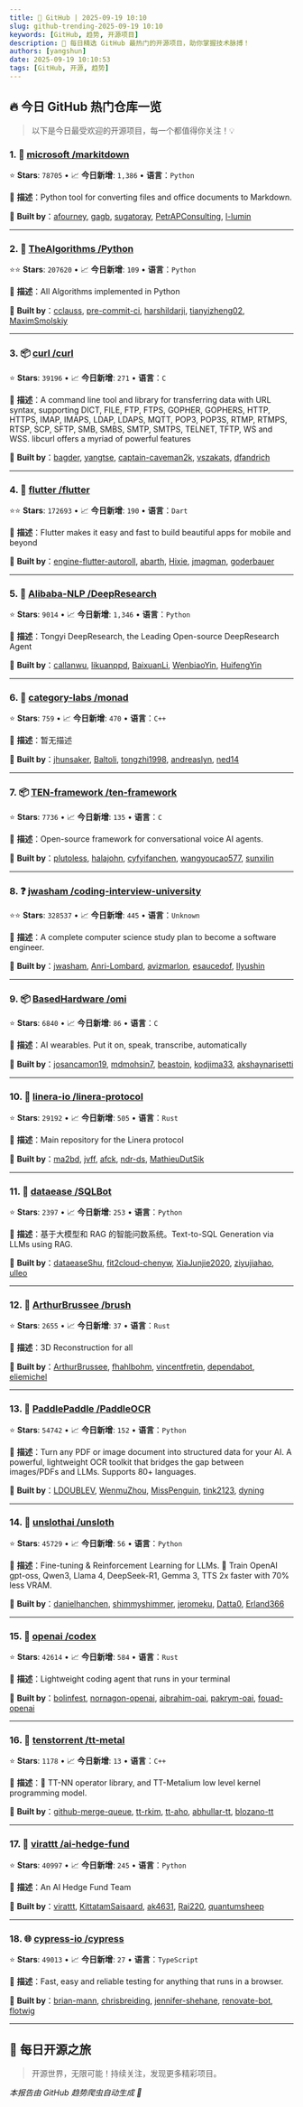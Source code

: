 ```yaml
---
title: 🚀 GitHub | 2025-09-19 10:10
slug: github-trending-2025-09-19 10:10
keywords: [GitHub, 趋势, 开源项目]
description: 🌟 每日精选 GitHub 最热门的开源项目，助你掌握技术脉搏！
authors: [yangshun]
date: 2025-09-19 10:10:53
tags: [GitHub, 开源, 趋势]
---
```


## 🔥 今日 GitHub 热门仓库一览

> 以下是今日最受欢迎的开源项目，每一个都值得你关注！💡

### 1. 🐍 [microsoft /markitdown](https://github.com/microsoft/markitdown)

⭐ **Stars**: `78705`   •   📈 **今日新增**: `1,386`   •   **语言**：`Python`

📝 **描述**：Python tool for converting files and office documents to Markdown.

🤝 **Built by**：[afourney](https://github.com/afourney), [gagb](https://github.com/gagb), [sugatoray](https://github.com/sugatoray), [PetrAPConsulting](https://github.com/PetrAPConsulting), [l-lumin](https://github.com/l-lumin)

---

### 2. 🐍 [TheAlgorithms /Python](https://github.com/TheAlgorithms/Python)

⭐⭐ **Stars**: `207620`   •   📈 **今日新增**: `109`   •   **语言**：`Python`

📝 **描述**：All Algorithms implemented in Python

🤝 **Built by**：[cclauss](https://github.com/cclauss), [pre-commit-ci](https://github.com/pre-commit-ci), [harshildarji](https://github.com/harshildarji), [tianyizheng02](https://github.com/tianyizheng02), [MaximSmolskiy](https://github.com/MaximSmolskiy)

---

### 3. 📦 [curl /curl](https://github.com/curl/curl)

⭐ **Stars**: `39196`   •   📈 **今日新增**: `271`   •   **语言**：`C`

📝 **描述**：A command line tool and library for transferring data with URL syntax, supporting DICT, FILE, FTP, FTPS, GOPHER, GOPHERS, HTTP, HTTPS, IMAP, IMAPS, LDAP, LDAPS, MQTT, POP3, POP3S, RTMP, RTMPS, RTSP, SCP, SFTP, SMB, SMBS, SMTP, SMTPS, TELNET, TFTP, WS and WSS. libcurl offers a myriad of powerful features

🤝 **Built by**：[bagder](https://github.com/bagder), [yangtse](https://github.com/yangtse), [captain-caveman2k](https://github.com/captain-caveman2k), [vszakats](https://github.com/vszakats), [dfandrich](https://github.com/dfandrich)

---

### 4. 🎯 [flutter /flutter](https://github.com/flutter/flutter)

⭐⭐ **Stars**: `172693`   •   📈 **今日新增**: `190`   •   **语言**：`Dart`

📝 **描述**：Flutter makes it easy and fast to build beautiful apps for mobile and beyond

🤝 **Built by**：[engine-flutter-autoroll](https://github.com/engine-flutter-autoroll), [abarth](https://github.com/abarth), [Hixie](https://github.com/Hixie), [jmagman](https://github.com/jmagman), [goderbauer](https://github.com/goderbauer)

---

### 5. 🐍 [Alibaba-NLP /DeepResearch](https://github.com/Alibaba-NLP/DeepResearch)

⭐ **Stars**: `9014`   •   📈 **今日新增**: `1,346`   •   **语言**：`Python`

📝 **描述**：Tongyi DeepResearch, the Leading Open-source DeepResearch Agent

🤝 **Built by**：[callanwu](https://github.com/callanwu), [likuanppd](https://github.com/likuanppd), [BaixuanLi](https://github.com/BaixuanLi), [WenbiaoYin](https://github.com/WenbiaoYin), [HuifengYin](https://github.com/HuifengYin)

---

### 6. 🔧 [category-labs /monad](https://github.com/category-labs/monad)

⭐ **Stars**: `759`   •   📈 **今日新增**: `470`   •   **语言**：`C++`

📝 **描述**：暂无描述

🤝 **Built by**：[jhunsaker](https://github.com/jhunsaker), [Baltoli](https://github.com/Baltoli), [tongzhi1998](https://github.com/tongzhi1998), [andreaslyn](https://github.com/andreaslyn), [ned14](https://github.com/ned14)

---

### 7. 📦 [TEN-framework /ten-framework](https://github.com/TEN-framework/ten-framework)

⭐ **Stars**: `7736`   •   📈 **今日新增**: `135`   •   **语言**：`C`

📝 **描述**：Open-source framework for conversational voice AI agents.

🤝 **Built by**：[plutoless](https://github.com/plutoless), [halajohn](https://github.com/halajohn), [cyfyifanchen](https://github.com/cyfyifanchen), [wangyoucao577](https://github.com/wangyoucao577), [sunxilin](https://github.com/sunxilin)

---

### 8. ❓ [jwasham /coding-interview-university](https://github.com/jwasham/coding-interview-university)

⭐⭐ **Stars**: `328537`   •   📈 **今日新增**: `445`   •   **语言**：`Unknown`

📝 **描述**：A complete computer science study plan to become a software engineer.

🤝 **Built by**：[jwasham](https://github.com/jwasham), [Anri-Lombard](https://github.com/Anri-Lombard), [avizmarlon](https://github.com/avizmarlon), [esaucedof](https://github.com/esaucedof), [Ilyushin](https://github.com/Ilyushin)

---

### 9. 📦 [BasedHardware /omi](https://github.com/BasedHardware/omi)

⭐ **Stars**: `6840`   •   📈 **今日新增**: `86`   •   **语言**：`C`

📝 **描述**：AI wearables. Put it on, speak, transcribe, automatically

🤝 **Built by**：[josancamon19](https://github.com/josancamon19), [mdmohsin7](https://github.com/mdmohsin7), [beastoin](https://github.com/beastoin), [kodjima33](https://github.com/kodjima33), [akshaynarisetti](https://github.com/akshaynarisetti)

---

### 10. 🦀 [linera-io /linera-protocol](https://github.com/linera-io/linera-protocol)

⭐ **Stars**: `29192`   •   📈 **今日新增**: `505`   •   **语言**：`Rust`

📝 **描述**：Main repository for the Linera protocol

🤝 **Built by**：[ma2bd](https://github.com/ma2bd), [jvff](https://github.com/jvff), [afck](https://github.com/afck), [ndr-ds](https://github.com/ndr-ds), [MathieuDutSik](https://github.com/MathieuDutSik)

---

### 11. 🐍 [dataease /SQLBot](https://github.com/dataease/SQLBot)

⭐ **Stars**: `2397`   •   📈 **今日新增**: `253`   •   **语言**：`Python`

📝 **描述**：基于大模型和 RAG 的智能问数系统。Text-to-SQL Generation via LLMs using RAG.

🤝 **Built by**：[dataeaseShu](https://github.com/dataeaseShu), [fit2cloud-chenyw](https://github.com/fit2cloud-chenyw), [XiaJunjie2020](https://github.com/XiaJunjie2020), [ziyujiahao](https://github.com/ziyujiahao), [ulleo](https://github.com/ulleo)

---

### 12. 🦀 [ArthurBrussee /brush](https://github.com/ArthurBrussee/brush)

⭐ **Stars**: `2655`   •   📈 **今日新增**: `37`   •   **语言**：`Rust`

📝 **描述**：3D Reconstruction for all

🤝 **Built by**：[ArthurBrussee](https://github.com/ArthurBrussee), [fhahlbohm](https://github.com/fhahlbohm), [vincentfretin](https://github.com/vincentfretin), [dependabot](https://github.com/dependabot), [eliemichel](https://github.com/eliemichel)

---

### 13. 🐍 [PaddlePaddle /PaddleOCR](https://github.com/PaddlePaddle/PaddleOCR)

⭐ **Stars**: `54742`   •   📈 **今日新增**: `152`   •   **语言**：`Python`

📝 **描述**：Turn any PDF or image document into structured data for your AI. A powerful, lightweight OCR toolkit that bridges the gap between images/PDFs and LLMs. Supports 80+ languages.

🤝 **Built by**：[LDOUBLEV](https://github.com/LDOUBLEV), [WenmuZhou](https://github.com/WenmuZhou), [MissPenguin](https://github.com/MissPenguin), [tink2123](https://github.com/tink2123), [dyning](https://github.com/dyning)

---

### 14. 🐍 [unslothai /unsloth](https://github.com/unslothai/unsloth)

⭐ **Stars**: `45729`   •   📈 **今日新增**: `56`   •   **语言**：`Python`

📝 **描述**：Fine-tuning & Reinforcement Learning for LLMs. 🦥 Train OpenAI gpt-oss, Qwen3, Llama 4, DeepSeek-R1, Gemma 3, TTS 2x faster with 70% less VRAM.

🤝 **Built by**：[danielhanchen](https://github.com/danielhanchen), [shimmyshimmer](https://github.com/shimmyshimmer), [jeromeku](https://github.com/jeromeku), [Datta0](https://github.com/Datta0), [Erland366](https://github.com/Erland366)

---

### 15. 🦀 [openai /codex](https://github.com/openai/codex)

⭐ **Stars**: `42614`   •   📈 **今日新增**: `584`   •   **语言**：`Rust`

📝 **描述**：Lightweight coding agent that runs in your terminal

🤝 **Built by**：[bolinfest](https://github.com/bolinfest), [nornagon-openai](https://github.com/nornagon-openai), [aibrahim-oai](https://github.com/aibrahim-oai), [pakrym-oai](https://github.com/pakrym-oai), [fouad-openai](https://github.com/fouad-openai)

---

### 16. 🔧 [tenstorrent /tt-metal](https://github.com/tenstorrent/tt-metal)

⭐ **Stars**: `1178`   •   📈 **今日新增**: `13`   •   **语言**：`C++`

📝 **描述**：🤘 TT-NN operator library, and TT-Metalium low level kernel programming model.

🤝 **Built by**：[github-merge-queue](https://github.com/github-merge-queue), [tt-rkim](https://github.com/tt-rkim), [tt-aho](https://github.com/tt-aho), [abhullar-tt](https://github.com/abhullar-tt), [blozano-tt](https://github.com/blozano-tt)

---

### 17. 🐍 [virattt /ai-hedge-fund](https://github.com/virattt/ai-hedge-fund)

⭐ **Stars**: `40997`   •   📈 **今日新增**: `245`   •   **语言**：`Python`

📝 **描述**：An AI Hedge Fund Team

🤝 **Built by**：[virattt](https://github.com/virattt), [KittatamSaisaard](https://github.com/KittatamSaisaard), [ak4631](https://github.com/ak4631), [Rai220](https://github.com/Rai220), [quantumsheep](https://github.com/quantumsheep)

---

### 18. 🌐 [cypress-io /cypress](https://github.com/cypress-io/cypress)

⭐ **Stars**: `49013`   •   📈 **今日新增**: `27`   •   **语言**：`TypeScript`

📝 **描述**：Fast, easy and reliable testing for anything that runs in a browser.

🤝 **Built by**：[brian-mann](https://github.com/brian-mann), [chrisbreiding](https://github.com/chrisbreiding), [jennifer-shehane](https://github.com/jennifer-shehane), [renovate-bot](https://github.com/renovate-bot), [flotwig](https://github.com/flotwig)

---

## 🌈 每日开源之旅

> 开源世界，无限可能！持续关注，发现更多精彩项目。

*本报告由 GitHub 趋势爬虫自动生成 🤖*
